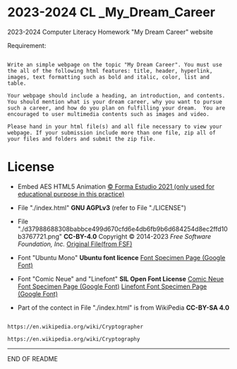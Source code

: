 # 2023-2024 CL _My_Dream_Career

2023-2024 Computer Literacy Homework "My Dream Career" website

Requirement:

```

Write an simple webpage on the topic "My Dream Career". You must use the all of the following html features: title, header, hyperlink, images, text formatting such as bold and italic, color, list and table.

Your webpage should include a heading, an introduction, and contents. You should mention what is your dream career, why you want to pursue such a career, and how do you plan on fulfilling your dream.  You are encouraged to user multimedia contents such as images and video. 

Please hand in your html file(s) and all file necessary to view your webpage. If your submission include more than one file, zip all of your files and folders and submit the zip file.

```

# License

+ Embed AES HTML5 Animation [© Forma Estudio 2021 (only used for educational purpose in this practice)](https://formaestudio.com/portfolio/aes-animation/)

+ File "./index.html" **GNU AGPLv3** (refer to File "./LICENSE")

+ File "./d37988688308babbce499d670cfd6e4db6fb9b6d684254d8ec2ffd10b3767721.png" **CC-BY-4.0** Copyright © 2014-2023 *Free Software Foundation, Inc.* [Original File(from FSF)](https://emailselfdefense.fsf.org/static/img/en/full-infographic.png)

+ Font "Ubuntu Mono" **Ubuntu font licence** [Font Specimen Page (Google Font)](https://fonts.google.com/specimen/Ubuntu+Mono)

+ Font "Comic Neue" and "Linefont" **SIL Open Font License** [Comic Neue Font Specimen Page (Google Font)](https://fonts.google.com/specimen/Comic+Neue) [Linefont Font Specimen Page (Google Font)](https://fonts.google.com/specimen/Linefont)

+ Part of the contect in File "./index.html" is from WikiPedia **CC-BY-SA 4.0**
```

https://en.wikipedia.org/wiki/Cryptographer

https://en.wikipedia.org/wiki/Cryptography

```

---

END OF README
